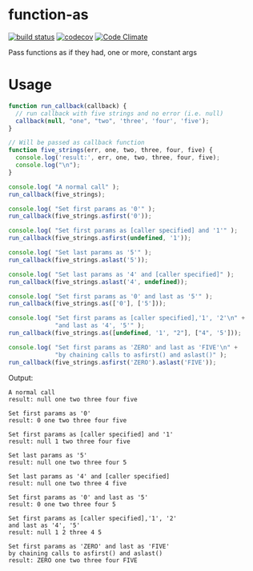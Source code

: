  # function-as

[![build status](https://api.travis-ci.org/ecman/function-as.png)](https://travis-ci.org/ecman/function-as) [![codecov](https://codecov.io/gh/ecman/function-as/branch/master/graph/badge.svg)](https://codecov.io/gh/ecman/function-as) [![Code Climate](https://codeclimate.com/github/ecman/function-as/badges/gpa.svg)](https://codeclimate.com/github/ecman/function-as)

Pass functions as if they had, one or more, constant args

# Usage

```js
function run_callback(callback) {
  // run callback with five strings and no error (i.e. null)
  callback(null, "one", "two", 'three', 'four', 'five');
}

// Will be passed as callback function
function five_strings(err, one, two, three, four, five) {
  console.log('result:', err, one, two, three, four, five);
  console.log("\n");
}

console.log( "A normal call" );
run_callback(five_strings);

console.log( "Set first params as '0'" );
run_callback(five_strings.asfirst('0'));

console.log( "Set first params as [caller specified] and '1'" );
run_callback(five_strings.asfirst(undefined, '1'));

console.log( "Set last params as '5'" );
run_callback(five_strings.aslast('5'));

console.log( "Set last params as '4' and [caller specified]" );
run_callback(five_strings.aslast('4', undefined));

console.log( "Set first params as '0' and last as '5'" );
run_callback(five_strings.as(['0'], ['5']));

console.log( "Set first params as [caller specified],'1', '2'\n" +
             "and last as '4', '5'" );
run_callback(five_strings.as([undefined, '1', "2"], ["4", '5']));

console.log( "Set first params as 'ZERO' and last as 'FIVE'\n" +
             "by chaining calls to asfirst() and aslast()" );
run_callback(five_strings.asfirst('ZERO').aslast('FIVE'));
```

Output:

```text
A normal call
result: null one two three four five

Set first params as '0'
result: 0 one two three four five

Set first params as [caller specified] and '1'
result: null 1 two three four five

Set last params as '5'
result: null one two three four 5

Set last params as '4' and [caller specified]
result: null one two three 4 five

Set first params as '0' and last as '5'
result: 0 one two three four 5

Set first params as [caller specified],'1', '2'
and last as '4', '5'
result: null 1 2 three 4 5

Set first params as 'ZERO' and last as 'FIVE'
by chaining calls to asfirst() and aslast()
result: ZERO one two three four FIVE
```
